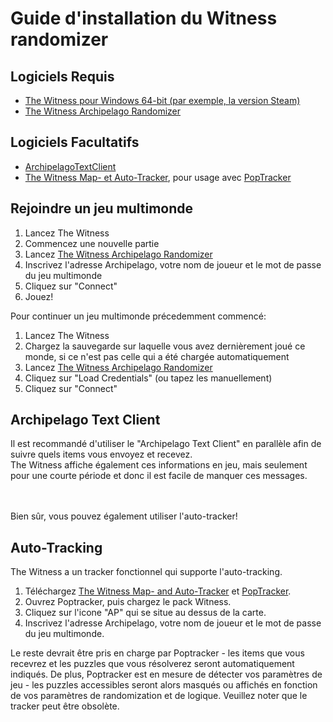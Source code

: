 # Guide d'installation du Witness randomizer

## Logiciels Requis

- [The Witness pour Windows 64-bit (par exemple, la version Steam)](https://store.steampowered.com/app/210970/The_Witness/)
- [The Witness Archipelago Randomizer](https://github.com/NewSoupVi/The-Witness-Randomizer-for-Archipelago/releases/latest)

## Logiciels Facultatifs

- [ArchipelagoTextClient](https://github.com/ArchipelagoMW/Archipelago/releases)
- [The Witness Map- et Auto-Tracker](https://github.com/NewSoupVi/witness_archipelago_tracker/releases), pour usage avec [PopTracker](https://github.com/black-sliver/PopTracker/releases)

## Rejoindre un jeu multimonde

1. Lancez The Witness
2. Commencez une nouvelle partie
3. Lancez [The Witness Archipelago Randomizer](https://github.com/NewSoupVi/The-Witness-Randomizer-for-Archipelago/releases/latest)
4. Inscrivez l'adresse Archipelago, votre nom de joueur et le mot de passe du jeu multimonde
5. Cliquez sur "Connect"
6. Jouez!

Pour continuer un jeu multimonde précedemment commencé:

1. Lancez The Witness
2. Chargez la sauvegarde sur laquelle vous avez dernièrement joué ce monde, si ce n'est pas celle qui a été chargée automatiquement 
3. Lancez [The Witness Archipelago Randomizer](https://github.com/NewSoupVi/The-Witness-Randomizer-for-Archipelago/releases/latest)
4. Cliquez sur "Load Credentials" (ou tapez les manuellement)
5. Cliquez sur "Connect"

## Archipelago Text Client

Il est recommandé d'utiliser le "Archipelago Text Client" en parallèle afin de suivre quels items vous envoyez et recevez.
<br/>The Witness affiche également ces informations en jeu, mais seulement pour une courte période et donc il est facile de manquer ces messages.

<br/><br/>Bien sûr, vous pouvez également utiliser l'auto-tracker!

## Auto-Tracking

The Witness a un tracker fonctionnel qui supporte l'auto-tracking.

1. Téléchargez [The Witness Map- and Auto-Tracker](https://github.com/NewSoupVi/witness_archipelago_tracker/releases) et [PopTracker](https://github.com/black-sliver/PopTracker/releases).
2. Ouvrez Poptracker, puis chargez le pack Witness. 
3. Cliquez sur l'icone "AP" qui se situe au dessus de la carte.
4. Inscrivez l'adresse Archipelago, votre nom de joueur et le mot de passe du jeu multimonde.

Le reste devrait être pris en charge par Poptracker - les items que vous recevrez et les puzzles que vous résolverez seront automatiquement indiqués. De plus, Poptracker est en mesure de détecter
vos paramètres de jeu - les puzzles accessibles seront alors masqués ou affichés en fonction de vos paramètres de randomization et de logique. Veuillez noter que le tracker peut être obsolète.